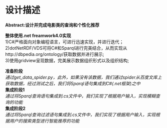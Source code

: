 # 设计描述
**Abstract:设计并完成电影类的查询和个性化推荐**</br>

**整体使用.net freamwork4.0实现**</br>
  1)C#严格面向对象编程语言，可进行迅速实现，并进行迭代；</br>
  2)dotNetRDF/VDS可将C#和Sparql进行完美结合，从而实现从http://dbpedia.org/ontology/获取数据并进行展示;</br>
  3)使用gridview呈现数据，完美展示数据组织形式以及组织结构;</br>

**准备阶段**</br>
   *通过get_data_spider.py，此外，如果没有该数据，我们通过spider从百度文库上获取数据，经过测试之后，我们将Sparql语句集成到C#(.net框架)之中*</br>
**集成阶段1**</br>
   *通过将Sparql查询语句集成到.cs文件中，我们实现了根据用户输入，实现模糊查询的功能*</br>
**集成阶段2**</br>
   *通过将Sparql查询过滤语句集成到.cs文件中，我们实现了根据用户输入，实现根据用户的搜索类型进行智能推荐的功能*
